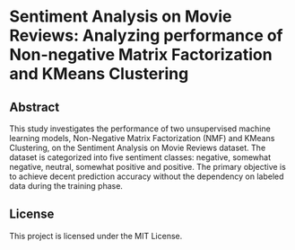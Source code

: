# Sentiment Analysis on Movie Reviews: Analyzing performance of Non-negative Matrix Factorization and KMeans Clustering

## Abstract
This study investigates the performance of two unsupervised machine learning models, Non-Negative Matrix Factorization (NMF) and KMeans Clustering, on the Sentiment Analysis on Movie Reviews dataset. The dataset is categorized into five sentiment classes: negative, somewhat negative, neutral, somewhat positive and positive. The primary objective is to achieve decent prediction accuracy without the dependency on labeled data during the training phase.

## License
This project is licensed under the MIT License.
